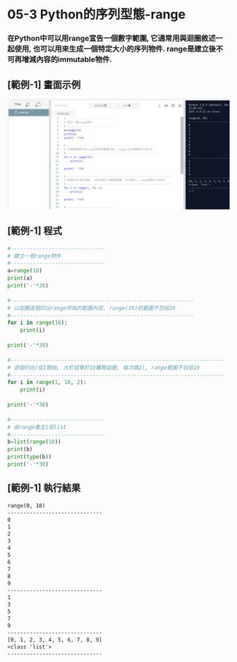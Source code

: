 # 05-3 Python的序列型態-range

### 在Python中可以用range宣告一個數字範圍, 它通常用與迴圈敘述一起使用, 也可以用來生成一個特定大小的序列物件. range是建立後不可再增減內容的immutable物件.


## [範例-1] 畫面示例
![GitHub Logo](/images/05a-3-1.jpg)

## [範例-1] 程式
```python
#------------------------------
# 建立一個range物件
#------------------------------
a=range(10)
print(a)
print('-'*30)

#----------------------------------------------------------
# 以迴圈逐個印出range所指的範圍內容, range(10)的範圍不包括10
#----------------------------------------------------------
for i in range(10):
    print(i)

print('-'*30) 

#--------------------------------------------------------------------
# 逐個印出(從1開始, 大於或等於10離開迴圈, 每次跳2), range範圍不包括10
#--------------------------------------------------------------------
for i in range(1, 10, 2):
    print(i)
    
print('-'*30)  

#------------------------------
# 由range產生1個list
#------------------------------
b=list(range(10))
print(b)
print(type(b))
print('-'*30)   
```

## [範例-1] 執行結果
```
range(0, 10)
------------------------------
0
1
2
3
4
5
6
7
8
9
------------------------------
1
3
5
7
9
------------------------------
[0, 1, 2, 3, 4, 5, 6, 7, 8, 9]
<class 'list'>
------------------------------
```


